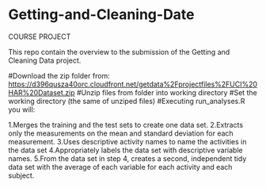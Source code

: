 Getting-and-Cleaning-Date
=========================
COURSE PROJECT

This repo contain the overview to the submission of the Getting and Cleaning Data project.

#Download the zip folder from: https://d396qusza40orc.cloudfront.net/getdata%2Fprojectfiles%2FUCI%20HAR%20Dataset.zip
#Unzip files from folder into working directory
#Set the working directory (the same of unziped files)
#Executing run_analyses.R you will:
  
  1.Merges the training and the test sets to create one data set.
  2.Extracts only the measurements on the mean and standard deviation for each measurement. 
  3.Uses descriptive activity names to name the activities in the data set
  4.Appropriately labels the data set with descriptive variable names. 
  5.From the data set in step 4, creates a second, independent tidy data set with the average of each variable for each activity and each subject.
